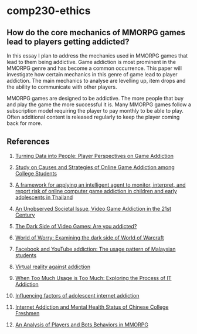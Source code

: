 # comp230-ethics

## How do the core mechanics of MMORPG games lead to players getting addicted?

In this essay I plan to address the mechanics used in MMORPG games that lead to them being addictive. Game addiction is most prominent in the MMORPG genre and has become a common occurrence. This paper will investigate how certain mechanics in this genre of game lead to player addiction. The main mechanics to analyse are levelling up, item drops and the ability to communicate with other players. 

MMORPG games are designed to be addictive. The more people that buy and play the game the more successful it is. Many MMORPG games follow a subscription model requiring the player to pay monthly to be able to play. Often additional content is released regularly to keep the player coming back for more. 


## References
1. [Turning Data into People: Player Perspectives on Game Addiction](http://ieeexplore.ieee.org.ezproxy.falmouth.ac.uk/xpls/icp.jsp?arnumber=7399493)

2. [Study on Causes and Strategies of Online Game Addiction among College Students](http://ieeexplore.ieee.org.ezproxy.falmouth.ac.uk/document/5630987/)

3. [A framework for applying an intelligent agent to monitor, interpret, and report risk of online computer game addiction in children and early adolescents in Thailand](http://ieeexplore.ieee.org.ezproxy.falmouth.ac.uk/document/6211592/)

4. [An Unobserved Societal Issue, Video Game Addiction in the 21st Century](http://ieeexplore.ieee.org.ezproxy.falmouth.ac.uk/document/4362237/)

5. [The Dark Side of Video Games: Are you addicted?](http://ieeexplore.ieee.org.ezproxy.falmouth.ac.uk/document/7353289/)

6. [World of Worry: Examining the dark side of World of Warcraft ](http://ieeexplore.ieee.org.ezproxy.falmouth.ac.uk/document/7786819/)

7. [Facebook and YouTube addiction: The usage pattern of Malaysian students](http://ieeexplore.ieee.org.ezproxy.falmouth.ac.uk/document/8002516/)

8. [Virtual reality against addiction](http://ieeexplore.ieee.org.ezproxy.falmouth.ac.uk/document/7148387/)

9. [When Too Much Usage is Too Much: Exploring the Process of IT Addiction](http://ieeexplore.ieee.org.ezproxy.falmouth.ac.uk/document/6759155/)

10. [Influencing factors of adolescent internet addiction](http://ieeexplore.ieee.org.ezproxy.falmouth.ac.uk/document/5607395/)

11. [Internet Addiction and Mental Health Status of Chinese College Freshmen](http://ieeexplore.ieee.org.ezproxy.falmouth.ac.uk/document/5162977/)

12. [An Analysis of Players and Bots Behaviors in MMORPG](http://ieeexplore.ieee.org.ezproxy.falmouth.ac.uk/document/6531845/)
